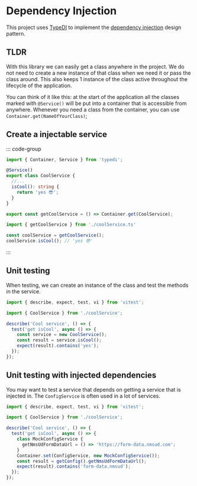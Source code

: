 # Dependency Injection

This project uses [TypeDI][typeDI] to implement the [dependency injection][martinFowlerDi] design pattern. 

## TLDR

With this library we can easily get a class anywhere in the project. We do not need to create a new instance of that class when we need it or pass the class around. This also keeps 1 instance of the class active throughout the lifecycle of the application.

You can think of it like this: at the start of the application all the classes marked with `@Service()` will be put into a container that is accessible from anywhere. Whenever you need a class from the container, you can use `Container.get(NameOfYourClass)`;

## Create a injectable service

::: code-group

```ts [coolService.ts]
import { Container, Service } from 'typedi';

@Service()
export class CoolService {
  //...
  isCool(): string {
    return 'yes 😎';
  }
}

export const getCoolService = () => Container.get(CoolService);

```

```ts [someOtherFile.ts]
import { getCoolService } from './coolService.ts'

const coolService = getCoolService();
coolService.isCool(); // 'yes 😎'
```
:::

## Unit testing

When testing, we can create an instance of the class and test the methods in the service.

```ts
import { describe, expect, test, vi } from 'vitest';

import { CoolService } from './coolService';

describe('Cool service', () => {
  test('get isCool', async () => {
    const service = new CoolService();
    const result = service.isCool();
    expect(result).contains('yes');
  });
});
```

## Unit testing with injected dependencies

You may want to test a service that depends on getting a service that is injected in. The `ConfigService` is often used in a lot of services.

```ts
import { describe, expect, test, vi } from 'vitest';

import { CoolService } from './coolService';

describe('Cool service', () => {
  test('get isCool', async () => {
    class MockConfigService {
      getNmsUdFormDataUrl = () => 'https://form-data.nmsud.com';
    }
    Container.set(ConfigService, new MockConfigService());
    const result = getConfig().getNmsUdFormDataUrl();
    expect(result).contains('form-data.nmsud');
  });
});
```

[martinFowlerDI]: https://martinfowler.com/articles/injection.html
[typeDI]: https://docs.typestack.community/typedi/v/develop/01-getting-started
